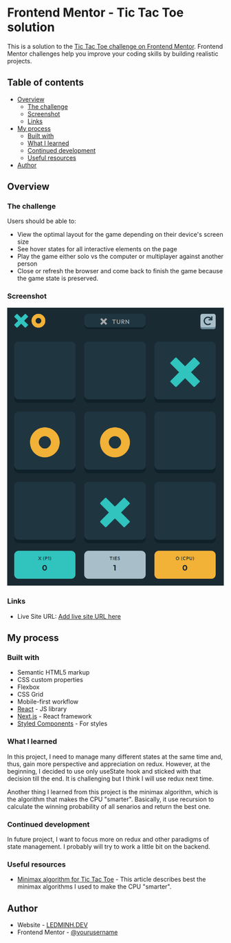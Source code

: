 # Frontend Mentor - Tic Tac Toe solution

This is a solution to the [Tic Tac Toe challenge on Frontend Mentor](https://www.frontendmentor.io/challenges/tic-tac-toe-game-Re7ZF_E2v). Frontend Mentor challenges help you improve your coding skills by building realistic projects. 

## Table of contents

- [Overview](#overview)
  - [The challenge](#the-challenge)
  - [Screenshot](#screenshot)
  - [Links](#links)
- [My process](#my-process)
  - [Built with](#built-with)
  - [What I learned](#what-i-learned)
  - [Continued development](#continued-development)
  - [Useful resources](#useful-resources)
- [Author](#author)

## Overview

### The challenge

Users should be able to:

- View the optimal layout for the game depending on their device's screen size
- See hover states for all interactive elements on the page
- Play the game either solo vs the computer or multiplayer against another person
- Close or refresh the browser and come back to finish the game because the game state is preserved.

### Screenshot

![Screenshot](./screenshot.png)

### Links

- Live Site URL: [Add live site URL here](https://tic-tac-39g1msp79-ledminh.vercel.app/)

## My process

### Built with

- Semantic HTML5 markup
- CSS custom properties
- Flexbox
- CSS Grid
- Mobile-first workflow
- [React](https://reactjs.org/) - JS library
- [Next.js](https://nextjs.org/) - React framework
- [Styled Components](https://styled-components.com/) - For styles


### What I learned

In this project, I need to manage many different states at the same time and, thus, gain more perspective and appreciation on redux. However, at the beginning, I decided to use only useState hook and sticked with that decision till the end. It is challenging but I think I will use redux next time.

Another thing I learned from this project is the minimax algorithm, which is the algorithm that makes the CPU "smarter". Basically, it use recursion to calculate the winning probability of all senarios and return the best one. 


### Continued development

In future project, I want to focus more on redux and other paradigms of state management. I probably will try to work a little bit on the backend.


### Useful resources

- [Minimax algorithm for Tic Tac Toe](https://www.neverstopbuilding.com/blog/minimax) - This article describes best the minimax algorithms I used to make the CPU "smarter".

## Author

- Website - [LEDMINH.DEV](https://www.ledminh.dev)
- Frontend Mentor - [@yourusername](https://www.frontendmentor.io/profile/ledminh)